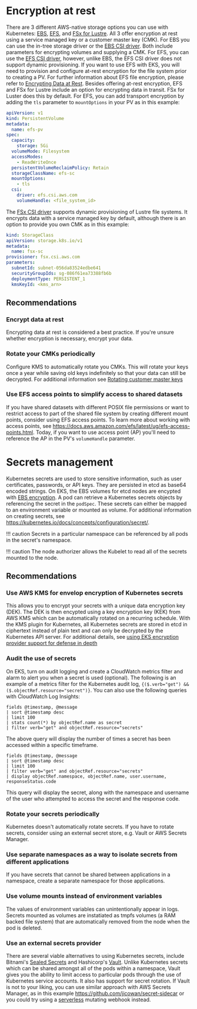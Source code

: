 # Encryption at rest
There are 3 different AWS-native storage options you can use with Kubernetes: [EBS](https://docs.aws.amazon.com/AWSEC2/latest/UserGuide/AmazonEBS.html), [EFS](https://docs.aws.amazon.com/AWSEC2/latest/UserGuide/AmazonEFS.html), and [FSx for Lustre](https://docs.aws.amazon.com/fsx/latest/LustreGuide/what-is.html).  All 3 offer encryption at rest using a service managed key or a customer master key (CMK). For EBS you can use the in-tree storage driver or the [EBS CSI driver](https://github.com/kubernetes-sigs/aws-ebs-csi-driver).  Both include parameters for encrypting volumes and supplying a CMK.  For EFS, you can use the [EFS CSI driver](https://github.com/kubernetes-sigs/aws-efs-csi-driver), however, unlike EBS, the EFS CSI driver does not support dynamic provisioning.  If you want to use EFS with EKS, you will need to provision and configure at-rest encryption for the file system prior to creating a PV. For further information about EFS file encryption, please refer to [Encrypting Data at Rest](https://docs.aws.amazon.com/efs/latest/ug/encryption-at-rest.html). Besides offering at-rest encryption, EFS and FSx for Lustre include an option for encrypting data in transit.  FSx for Luster does this by default.  For EFS, you can add transport encryption by adding the `tls` parameter to `mountOptions` in your PV as in this example: 

```yaml
apiVersion: v1
kind: PersistentVolume
metadata:
  name: efs-pv
spec:
  capacity:
    storage: 5Gi
  volumeMode: Filesystem
  accessModes:
    - ReadWriteOnce
  persistentVolumeReclaimPolicy: Retain
  storageClassName: efs-sc
  mountOptions:
    - tls
  csi:
    driver: efs.csi.aws.com
    volumeHandle: <file_system_id>
```

The [FSx CSI driver](https://github.com/kubernetes-sigs/aws-fsx-csi-driver) supports dynamic provisioning of Lustre file systems.  It encrypts data with a service managed key by default, although there is an option to provide you own CMK as in this example:

```yaml
kind: StorageClass
apiVersion: storage.k8s.io/v1
metadata:
  name: fsx-sc
provisioner: fsx.csi.aws.com
parameters:
  subnetId: subnet-056da83524edbe641
  securityGroupIds: sg-086f61ea73388fb6b
  deploymentType: PERSISTENT_1
  kmsKeyId: <kms_arn>
``` 
## Recommendations
### Encrypt data at rest
Encrypting data at rest is considered a best practice.  If you're unsure whether encryption is necessary, encrypt your data. 

### Rotate your CMKs periodically
Configure KMS to automatically rotate you CMKs.  This will rotate your keys once a year while saving old keys indefinitely so that your data can still be decrypted.  For additional information see [Rotating customer master keys](https://docs.aws.amazon.com/kms/latest/developerguide/rotate-keys.html)

### Use EFS access points to simplify access to shared datasets
If you have shared datasets with different POSIX file permissions or want to restrict access to part of the shared file system by creating different mount points, consider using EFS access points. To learn more about working with access points, see https://docs.aws.amazon.com/efs/latest/ug/efs-access-points.html. Today, if you want to use access point (AP) you'll need to reference the AP in the PV's `volumeHandle` parameter.

# Secrets management
Kubernetes secrets are used to store sensitive information, such as user certificates, passwords, or API keys. They are persisted in etcd as base64 encoded strings.  On EKS, the EBS volumes for etcd nodes are encypted with [EBS encryption](https://docs.aws.amazon.com/AWSEC2/latest/UserGuide/EBSEncryption.html).  A pod can retrieve a Kubernetes secrets objects by referencing the secret in the `podSpec`.  These secrets can either be mapped to an environment variable or mounted as volume. For additional information on creating secrets, see https://kubernetes.io/docs/concepts/configuration/secret/. 

!!! caution
    Secrets in a particular namespace can be referenced by all pods in the secret's namespace.

!!! caution 
    The node authorizer allows the Kubelet to read all of the secrets mounted to the node. 

## Recommendations
### Use AWS KMS for envelop encryption of Kubernetes secrets
This allows you to encrypt your secrets with a unique data encryption key (DEK). The DEK is then encypted using a key encryption key (KEK) from AWS KMS which can be automatically rotated on a recurring schedule. With the KMS plugin for Kubernetes, all Kubernetes secrets are stored in etcd in ciphertext instead of plain text and can only be decrypted by the Kubernetes API server. 
For additional details, see [using EKS encryption provider support for defense in depth](https://aws.amazon.com/blogs/containers/using-eks-encryption-provider-support-for-defense-in-depth/)

### Audit the use of secrets
On EKS, turn on audit logging and create a CloudWatch metrics filter and alarm to alert you when a secret is used (optional). The following is an example of a metrics filter for the Kubernetes audit log, `{($.verb="get") && ($.objectRef.resource="secret")}`.  You can also use the following queries with CloudWatch Log Insights: 
```
fields @timestamp, @message
| sort @timestamp desc
| limit 100
| stats count(*) by objectRef.name as secret
| filter verb="get" and objectRef.resource="secrets"
```
The above query will display the number of times a secret has been accessed within a specific timeframe. 
```
fields @timestamp, @message
| sort @timestamp desc
| limit 100
| filter verb="get" and objectRef.resource="secrets"
| display objectRef.namespace, objectRef.name, user.username, responseStatus.code
```
This query will display the secret, along with the namespace and username of the user who attempted to access the secret and the response code. 

### Rotate your secrets periodically
Kubernetes doesn't automatically rotate secrets.  If you have to rotate secrets, consider using an external secret store, e.g. Vault or AWS Secrets Manager. 

### Use separate namespaces as a way to isolate secrets from different applications
If you have secrets that cannot be shared between applications in a namespace, create a separate namespace for those applications.

### Use volume mounts instead of environment variables
The values of environment variables can unintentionally appear in logs. Secrets mounted as volumes are instatiated as tmpfs volumes (a RAM backed file system) that are automatically removed from the node when the pod is deleted. 

### Use an external secrets provider
There are several viable alternatives to using Kubernetes secrets, include Bitnami's [Sealed Secrets](https://github.com/bitnami-labs/sealed-secrets) and Hashicorp's [Vault](
https://www.hashicorp.com/blog/injecting-vault-secrets-into-kubernetes-pods-via-a-sidecar/). Unlike Kubernetes secrets which can be shared amongst all of the pods within a namespace, Vault gives you the ability to limit access to particular pods through the use of Kubernetes service accounts.  It also has support for secret rotation.  If Vault is not to your liking, you can use similar approach with AWS Secrets Manager, as in this example https://github.com/jicowan/secret-sidecar or you could try using a [serverless](https://github.com/mhausenblas/nase) mutating webhook instead.

